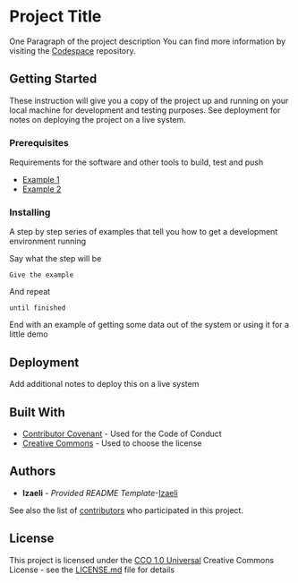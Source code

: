 # Project Title

One Paragraph of the project description
You can find more information by visiting the [Codespace](https://github.com/cod3spac3Academy) repository.

## Getting Started

These instruction will give you a copy of the project up and running on your local machine for development and testing purposes. See deployment for notes on deploying the project on a live system.

### Prerequisites

Requirements for the software and other tools to build, test and push

- [Example 1](https://www.example.com/)
- [Example 2](https://www.example.com/)

### Installing

A step by step series of examples that tell you how to get a development environment running

Say what the step will be

`Give the example`

And repeat

`until finished`

End with an example of getting some data out of the system or using it for a little demo

## Deployment

Add additional notes to deploy this on a live system

## Built With

- [Contributor Covenant](https://www.contributorcovenant.org/) - Used for the Code of Conduct
- [Creative Commons](https://creativecommons.org/) - Used to choose the license

## Authors

- **Izaeli** - *Provided README Template*-[Izaeli](https://github.com/Izaeli)

See also the list of
[contributors](https://github.com/Izaeli)
who participated in this project.

## License

This project is licensed under the [CCO 1.0 Universal](LICENSE.md)
Creative Commons License - see the [LICENSE.md](LICENSE.md) file for details